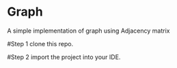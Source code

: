 # Graph
A simple implementation of graph using Adjacency matrix


#Step 1
clone this repo.

#Step 2
import the project into your IDE.
